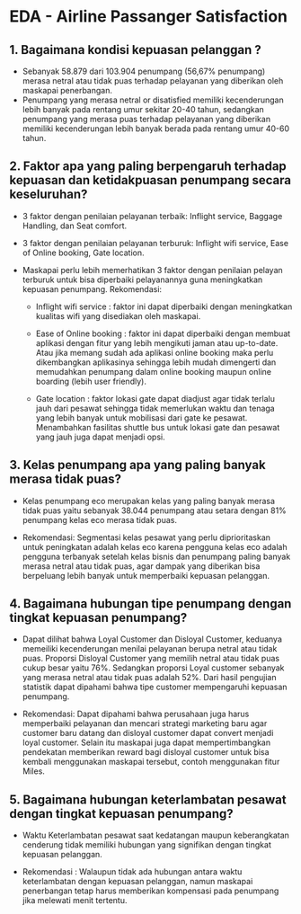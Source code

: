 # EDA - Airline Passanger Satisfaction

## **1. Bagaimana kondisi kepuasan pelanggan ?** 

- Sebanyak 58.879 dari 103.904 penumpang (56,67% penumpang) merasa netral atau tidak puas terhadap pelayanan yang diberikan oleh maskapai penerbangan.
- Penumpang yang merasa netral or disatisfied memiliki kecenderungan lebih banyak pada rentang umur sekitar 20-40 tahun, sedangkan penumpang yang merasa puas terhadap pelayanan yang diberikan memiliki kecenderungan lebih banyak berada pada rentang umur 40-60 tahun.

## **2. Faktor apa yang paling berpengaruh terhadap kepuasan dan ketidakpuasan penumpang secara keseluruhan?**

- 3 faktor dengan penilaian pelayanan terbaik: Inflight service, Baggage Handling, dan Seat comfort.

- 3 faktor dengan penilaian pelayanan terburuk: Inflight wifi service, Ease of Online booking, Gate location. 

- Maskapai perlu lebih memerhatikan 3 faktor dengan penilaian pelayan terburuk untuk bisa diperbaiki pelayanannya guna meningkatkan kepuasan penumpang. 
Rekomendasi:

  - Inflight wifi service : faktor ini dapat diperbaiki dengan meningkatkan kualitas wifi yang disediakan oleh maskapai.

  - Ease of Online booking : faktor ini dapat diperbaiki dengan membuat aplikasi dengan fitur yang lebih mengikuti jaman atau up-to-date. Atau jika memang sudah ada aplikasi online booking maka perlu dikembangkan aplikasinya sehingga lebih mudah dimengerti dan memudahkan penumpang dalam online booking maupun online boarding (lebih user friendly).

  - Gate location : faktor lokasi gate dapat diadjust agar tidak terlalu jauh dari pesawat sehingga tidak memerlukan waktu dan tenaga yang lebih banyak untuk mobilisasi dari gate ke pesawat. Menambahkan fasilitas shuttle bus untuk lokasi gate dan pesawat yang jauh juga dapat menjadi opsi.

## **3. Kelas penumpang apa yang paling banyak merasa tidak puas?**

- Kelas penumpang eco merupakan kelas yang paling banyak merasa tidak puas yaitu sebanyak 38.044 penumpang atau setara dengan 81% penumpang kelas eco merasa tidak puas.

- Rekomendasi: 
Segmentasi kelas pesawat yang perlu diprioritaskan untuk peningkatan adalah kelas eco karena pengguna kelas eco adalah pengguna terbanyak setelah kelas bisnis dan penumpang paling banyak merasa netral atau tidak puas, agar dampak yang diberikan bisa berpeluang lebih banyak untuk memperbaiki kepuasan pelanggan.

## **4. Bagaimana hubungan tipe penumpang dengan tingkat kepuasan penumpang?**

- Dapat dilihat bahwa Loyal Customer dan Disloyal Customer, keduanya memeiliki kecenderungan menilai pelayanan berupa netral atau tidak puas. Proporsi Disloyal Customer yang memilih netral atau tidak puas cukup besar yaitu 76%. Sedangkan proporsi Loyal customer sebanyak yang merasa netral atau tidak puas adalah 52%. Dari hasil pengujian statistik dapat dipahami bahwa tipe customer mempengaruhi kepuasan penumpang. 

- Rekomendasi:
Dapat dipahami bahwa perusahaan juga harus memperbaiki pelayanan dan mencari strategi marketing baru agar customer baru datang dan disloyal customer dapat convert menjadi loyal customer. Selain itu maskapai juga dapat mempertimbangkan pendekatan memberikan reward bagi disloyal customer untuk bisa kembali menggunakan maskapai tersebut, contoh menggunakan fitur Miles.


## **5. Bagaimana hubungan keterlambatan pesawat dengan tingkat kepuasan penumpang?**

- Waktu Keterlambatan pesawat saat kedatangan maupun keberangkatan cenderung tidak memiliki hubungan yang signifikan dengan tingkat kepuasan pelanggan.

- Rekomendasi :
Walaupun tidak ada hubungan antara waktu keterlambatan dengan kepuasan pelanggan, namun maskapai penerbangan tetap harus memberikan kompensasi pada penumpang jika melewati menit tertentu.
